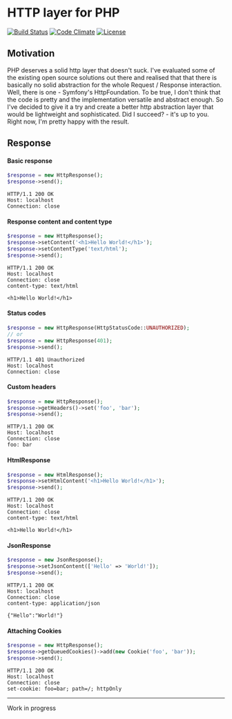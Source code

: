 # HTTP layer for PHP

[![Build Status](https://travis-ci.org/weew/php-http.svg?branch=master)](https://travis-ci.org/weew/php-http)
[![Code Climate](https://codeclimate.com/github/weew/php-http/badges/gpa.svg)](https://codeclimate.com/github/weew/php-http)
[![License](https://poser.pugx.org/weew/php-http/license)](https://packagist.org/packages/weew/php-http)

## Motivation

PHP deserves a solid http layer that doesn't suck. I've evaluated some of the existing open source solutions out there and realised that that there is basically no solid abstraction for the whole Request / Response interaction. Well, there is one - Symfony's HttpFoundation. To be true, I don't think that the code is pretty and the implementation versatile and abstract enough. So I've decided to give it a try and create a better http abstraction layer that would be lightweight and sophisticated. Did I succeed? - it's up to you. Right now, I'm pretty happy with the result.

## Response

#### Basic response

```php
$response = new HttpResponse();
$response->send();
```
```
HTTP/1.1 200 OK
Host: localhost
Connection: close
```

#### Response content and content type

```php
$response = new HttpResponse();
$response->setContent('<h1>Hello World!</h1>');
$response->setContentType('text/html');
$response->send();
```
```
HTTP/1.1 200 OK
Host: localhost
Connection: close
content-type: text/html

<h1>Hello World!</h1>
```

#### Status codes

```php
$response = new HttpResponse(HttpStatusCode::UNAUTHORIZED);
// or
$response = new HttpResponse(401);
$response->send();
```
```
HTTP/1.1 401 Unauthorized
Host: localhost
Connection: close
```

#### Custom headers

```php
$response = new HttpResponse();
$response->getHeaders()->set('foo', 'bar');
$response->send();
```
```
HTTP/1.1 200 OK
Host: localhost
Connection: close
foo: bar
```

#### HtmlResponse

```php
$response = new HtmlResponse();
$response->setHtmlContent('<h1>Hello World!</h1>');
$response->send();
```
```
HTTP/1.1 200 OK
Host: localhost
Connection: close
content-type: text/html

<h1>Hello World!</h1>
```

#### JsonResponse

```php
$response = new JsonResponse();
$response->setJsonContent(['Hello' => 'World!']);
$response->send();
```
```
HTTP/1.1 200 OK
Host: localhost
Connection: close
content-type: application/json

{"Hello":"World!"}
```

#### Attaching Cookies

```php
$response = new HttpResponse();
$response->getQueuedCookies()->add(new Cookie('foo', 'bar'));
$response->send();
```
```
HTTP/1.1 200 OK
Host: localhost
Connection: close
set-cookie: foo=bar; path=/; httpOnly
```

---

Work in progress
